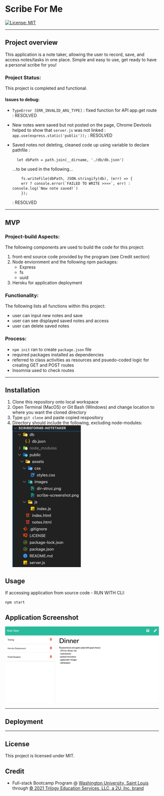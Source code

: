 # Scribe For Me 
[![License: MIT](https://img.shields.io/badge/License-MIT-yellow.svg)](https://opensource.org/licenses/MIT)
****

## Project overview

This application is a note taker, allowing the user to record, save, and access notes/tasks in one place. Simple and easy to use, get ready to have a personal scribe for you!

### Project Status:

This project is completed and functional.

#### Issues to debug:
* `TypeError [ERR_INVALID_ARG_TYPE]` : fixed function for API app.get route : RESOLVED

* New notes were saved but not posted on the page, Chrome Devtools helped to show that `server.js` was not linked : `app.use(express.static('public'));` : RESOLVED

* Saved notes not deleting, cleaned code up using variable to declare pathfile : 

    `  let dbPath = path.join(__dirname, './db/db.json')`

    ...to be used in the following...

    ```
        fs.writeFile(dbPath, JSON.stringify(db), (err) => {
        err ? console.error(`FAILED TO WRITE >>>>`, err) : console.log(`New note saved!`)
        });
    ```
    : RESOLVED

****

## MVP

### Project-build Aspects:

The following components are used to build the code for this project:

1. front-end source code provided by the program (see Credit section)
2. Node enviornment and the following npm packages:
    * Express
    * fs
    * uuid
3. Heroku for application deployment

### Functionality:

The following lists all functions within this project:

* user can input new notes and save
* user can see displayed saved notes and access
* user can delete saved notes

### Process:

* `npm init` ran to create `package.json` file
* required packages installed as dependencies
* referred to class activities as resources and psuedo-coded logic for creating GET and POST routes
* Insomnia used to check routes

****

## Installation

1. Clone this repository onto local workspace
2. Open Terminal (MacOS) or Git Bash (Windows) and change location to where you want the cloned directory
3. Type `git clone` and paste copied respository
4. Directory should include the following, excluding node-modules:
![Directory Structure:](./public/assets/images/dir-struc.png)

## Usage

If accessing application from source code -
RUN WITH CLI:
```
npm start
```

## Application Screenshot

![Scribe-For-Me screenshot](./public/assets/images/scribe-screenshot.png)

****

## Deployment


****

## License

This project is licensed under MIT.

## Credit

* Full-stack Bootcamp Program @ [Washington University, Saint Louis](https://bootcamp.tlcenter.wustl.edu/) through [© 2021 Trilogy Education Services, LLC, a 2U, Inc. brand](https://www.trilogyed.com/)






